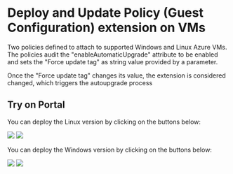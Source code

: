 # Deploy and Update Policy (Guest Configuration) extension on VMs

Two policies defined to attach to supported Windows and Linux Azure VMs.
The policies audit the "enableAutomaticUpgrade" attribute to be enabled and sets the "Force update tag" as string value provided by a parameter.

Once the "Force update tag" changes its value, the extension is considered changed, which triggers the autoupgrade process


## Try on Portal
You can deploy the Linux version by clicking on the buttons below:

<a href="https://portal.azure.com/#create/Microsoft.Template/uri/https://portal.azure.com/#create/Microsoft.Template/uri/https%3A%2F%2Fraw.githubusercontent.com%2FAzure%2FMicrosoft-Defender-for-Cloud%2Fmain%2Policy%2Deploy%20and%20Update%20Policy%20extension%20on%20VMs/Deploy%20and%20Update%20Guest%20Configuration%20extension%20on%20Windows%20VMs.json" target="_blank"><img src="https://aka.ms/deploytoazurebutton"/></a>
<a href="https://portal.azure.us/#create/Microsoft.Template/uri/https%3A%2F%2Fraw.githubusercontent.com%2FAzure%2FAzure-Security-Center%2Fmaster%2FPolicy/Deploy%20and%20Update%20Policy%20extension%20on%20VMs/Deploy%20and%20Update%20Linux%20Guest%20Configuration%20extension%20on%20Linux%20VMs.json" target="_blank"><img src="https://aka.ms/deploytoazuregovbutton"/></a>


You can deploy the Windows version by clicking on the buttons below:

<a href="https://portal.azure.com/#create/Microsoft.Template/uri/https%3A%2F%2Fraw.githubusercontent.com%2FAzure%2FAzure-Security-Center%2Fmaster%2FPolicy/Deploy%20and%20Update%20Policy%20extension%20on%20VMs/Deploy%20and%20Update%20Guest%20Configuration%20extension%20on%20Windows%20VMs.json" target="_blank"><img src="https://aka.ms/deploytoazurebutton"/></a>
<a href="https://portal.azure.us/#create/Microsoft.Template/uri/https%3A%2F%2Fraw.githubusercontent.com%2FAzure%2FAzure-Security-Center%2Fmaster%2FPolicy/Deploy%20and%20Update%20Policy%20extension%20on%20VMs/Deploy%20and%20Update%20Guest%20Configuration%20extension%20on%20Windows%20VMs.json" target="_blank"><img src="https://aka.ms/deploytoazuregovbutton"/></a>

